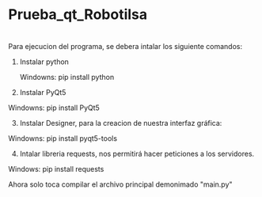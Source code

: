 # Prueba_qt_Robotilsa
#
#
Para ejecucion del programa, se debera intalar los siguiente comandos:


1) Instalar python 
   
   Windowns: pip install python 
   
2) Instalar PyQt5

  Windowns: pip install PyQt5
  
3) Instalar Designer, para la creacion de nuestra interfaz gráfica:

  Windowns: pip install pyqt5-tools

4) Intalar libreria requests, nos permitirá hacer peticiones a los servidores.
   
  Windows: pip install requests
   

Ahora solo toca compilar el archivo principal demonimado "main.py"
